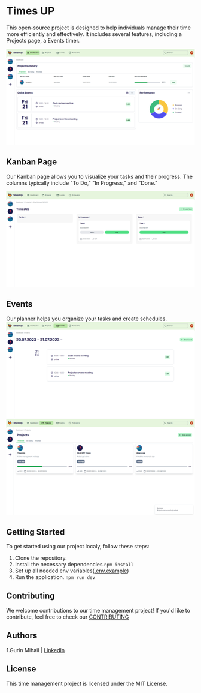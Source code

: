 # Times UP

This open-source project is designed to help individuals manage their time more efficiently and effectively. It includes several features, including a Projects page, a Events timer.

![Dashboard](https://github.com/MikeXado/TimesUp/blob/main/readme-images/dash.png)

## Kanban Page

Our Kanban page allows you to visualize your tasks and their progress. The columns typically include "To Do," "In Progress," and "Done."

![Kanban](https://github.com/MikeXado/TimesUp/blob/main/readme-images/task.png)

## Events

Our planner helps you organize your tasks and create schedules.
![Planner](https://github.com/MikeXado/TimesUp/blob/main/readme-images/events.png)
![Planner](https://github.com/MikeXado/TimesUp/blob/main/readme-images/projects.png)

## Getting Started

To get started using our project localy, follow these steps:

1. Clone the repository.
2. Install the necessary dependencies.`npm install`
3. Set up all needed env variables([.env.example](https://github.com/MikeXado/TimesUp/blob/main/.env.example))
4. Run the application. `npm run dev`


## Contributing

We welcome contributions to our time management project! If you'd like to contribute, feel free to check our [CONTRIBUTING](CONTRIBUTING.md)

## Authors

1.Gurin Mihail | [LinkedIn](https://www.linkedin.com/in/mihai-gurin-6b24a120b/)

## License

This time management project is licensed under the MIT License.
